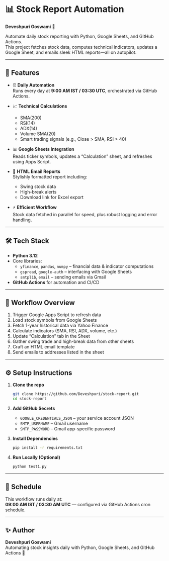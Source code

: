 # 📊 Stock Report Automation

**Deveshpuri Goswami** 👋  

Automate daily stock reporting with Python, Google Sheets, and GitHub Actions.  
This project fetches stock data, computes technical indicators, updates a Google Sheet, and emails sleek HTML reports—all on autopilot.

---

## 🚀 Features

- ⏰ **Daily Automation**  
  Runs every day at **9:00 AM IST / 03:30 UTC**, orchestrated via GitHub Actions.

- 📈 **Technical Calculations**  
  - SMA(200)  
  - RSI(14)  
  - ADX(14)  
  - Volume SMA(20)  
  - Smart trading signals (e.g., Close > SMA, RSI > 40)

- 📊 **Google Sheets Integration**  
  Reads ticker symbols, updates a “Calculation” sheet, and refreshes using Apps Script.

- 📧 **HTML Email Reports**  
  Stylishly formatted report including:  
  - Swing stock data  
  - High-break alerts  
  - Download link for Excel export  

- ⚡ **Efficient Workflow**  
  Stock data fetched in parallel for speed, plus robust logging and error handling.

---

## 🛠️ Tech Stack

- **Python 3.12**  
- Core libraries:  
  - `yfinance`, `pandas`, `numpy` – financial data & indicator computations  
  - `gspread`, `google-auth` – interfacing with Google Sheets  
  - `smtplib`, `email` – sending emails via Gmail  
- **GitHub Actions** for automation and CI/CD  

---

## 📂 Workflow Overview

1. Trigger Google Apps Script to refresh data  
2. Load stock symbols from Google Sheets  
3. Fetch 1-year historical data via Yahoo Finance  
4. Calculate indicators (SMA, RSI, ADX, volume, etc.)  
5. Update “Calculation” tab in the Sheet  
6. Gather swing trade and high-break data from other sheets  
7. Craft an HTML email template  
8. Send emails to addresses listed in the sheet  

---

## ⚙️ Setup Instructions

1. **Clone the repo**  
   ```bash
   git clone https://github.com/Deveshpuri/stock-report.git
   cd stock-report
   ```

2. **Add GitHub Secrets**  
   - `GOOGLE_CREDENTIALS_JSON` – your service account JSON  
   - `SMTP_USERNAME` – Gmail username  
   - `SMTP_PASSWORD` – Gmail app-specific password  

3. **Install Dependencies**  
   ```bash
   pip install -r requirements.txt
   ```

4. **Run Locally (Optional)**  
   ```bash
   python test1.py
   ```

---

## 📅 Schedule

This workflow runs daily at:  
**09:00 AM IST / 03:30 AM UTC** — configured via GitHub Actions cron schedule.

---

## ✨ Author

**Deveshpuri Goswami**  
Automating stock insights daily with Python, Google Sheets, and GitHub Actions 🚀
